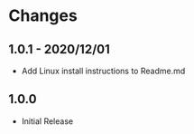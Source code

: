 # Changes

## 1.0.1 - 2020/12/01
- Add Linux install instructions to Readme.md

## 1.0.0
- Initial Release
